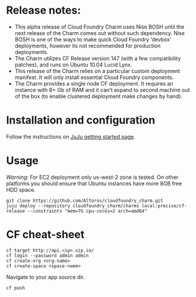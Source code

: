 # Release notes: 
* This alpha release of Cloud Foundry Charm uses Nise BOSH until the next release of the Charm comes out without such dependency. Nise BOSH is one of the ways to make quick Cloud Foundry ‘devbox’ deployments, however its not recommended for production deployments.
* The Charm utilizes CF Release version 147 (with a few compatibility patches), and runs on Ubuntu 10.04 Lucid Lynx. 
* This release of the Charm relies on a particular custom deployment manifest. It will only install essential Cloud Foundry components. 
* The Charm provides a single node CF deployment. It requires an instance with 8+ Gb of RAM and it can't expand to second machine out of the box (to enable clustered deployment make changes by hand).


# Installation and configuration

Follow the instructions on [JuJu getting started page](https://juju.ubuntu.com/docs/getting-started.html).

# Usage

*Warning:* For EC2 deployment only us-west-2 zone is tested.
On other platforms you should ensure that Ubuntu instances have more 8GB free HDD space.

    git clone https://github.com/Altoros/cloudfoundry_charm.git
    juju deploy --repository cloudfoundry_charm/charms local:precise/cf-release --constraints "mem=7G cpu-cores=2 arch=amd64"

# CF cheat-sheet

    cf target http://api.<ip>.xip.io/
    cf login --password admin admin
    сf create-org <org-name>
    cf create-space <space-name>

Navigate to your app source dir.

    cf push


